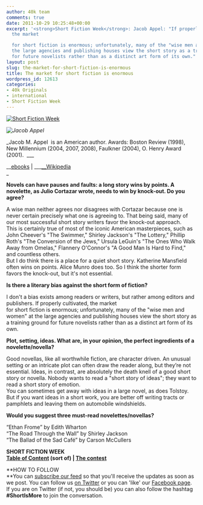 ```yaml
---
author: 40k team
comments: true
date: 2011-10-29 10:25:48+00:00
excerpt: '<strong>Short Fiction Week</strong>: Jacob Appel: "If properly cultivated,
  the market

  for short fiction is enormous; unfortunately, many of the "wise men and women" at
  the large agencies and publishing houses view the short story as a training ground
  for future novelists rather than as a distinct art form of its own."'
layout: post
slug: the-market-for-short-fiction-is-enormous
title: The market for short fiction is enormous
wordpress_id: 12613
categories:
- 40k Originals
- international
- Short Fiction Week
---
```


[![Short Fiction Week](http://www.40kbooks.com/wp-content/uploads/SFWlogolungo.jpg)](http://www.40kbooks.com/?page_id=12346)

_![Jacob Appel](http://www.40kbooks.com/wp-content/uploads/SFW_Appel.jpg)_

_Jacob M. Appel  is an American author. Awards: Boston Review (1998), New Millennium (2004, 2007, 2008), Faulkner (2004), O. Henry Award (2001).  ___

__[ebooks](http://www.40kbooks.com/?p=57) | ___[__Wikipedia](http://en.wikipedia.org/wiki/Jacob_M._Appel)   
_

**Novels can have pauses and faults: a long story wins by points. A novelette, as Julio Cortazar wrote, needs to win by knock-out. Do you agree?**

A wise man neither agrees nor disagrees with Cortazar because one is never certain precisely what one is agreeing to. That being said, many of our most successful short story writers favor the knock-out approach.  
This is certainly true of most of the iconic American masterpieces, such as John Cheever's "The Swimmer," Shirley Jackson's "The Lottery," Phillip Roth's "The Conversion of the Jews," Ursula LeGuin's "The Ones Who Walk Away from Omelas," Flannery O'Connor's "A Good Man Is Hard to Find," and countless others.   
But I do think there is a place for a quiet short story. Katherine Mansfield often wins on points. Alice Munro does too. So I think the shorter form favors the knock-out, but it's not essential.

**Is there a literary bias against the short form of fiction?**

I don't a bias exists among readers or writers, but rather among editors and publishers. If properly cultivated, the market  
for short fiction is enormous; unfortunately, many of the "wise men and women" at the large agencies and publishing houses view the short story as a training ground for future novelists rather than as a distinct art form of its own.

**Plot, setting, ideas. What are, in your opinion, the perfect ingredients of a novelette/novella?**

Good novellas, like all worthwhile fiction, are character driven. An unusual setting or an intricate plot can often draw the reader along, but they’re not essential. Ideas, in contrast, are absolutely the death knell of a good short story or novella. Nobody wants to read a "short story of ideas"; they want to read a short story of emotion.  
You can sometimes get away with ideas in a large novel, as does Tolstoy. But if you want ideas in a short work, you are better off writing tracts or pamphlets and leaving them on automobile windshields.

**Would you suggest three must-read novelettes/novellas?**

“Ethan Frome” by Edith Wharton  
“The Road Through the Wall” by Shirley Jackson  
“The Ballad of the Sad Café” by Carson McCullers

****SHORT FICTION WEEK**[  
Table of Content](http://www.40kbooks.com/?page_id=12346) (sort of) | [The contest](http://www.40kbooks.com/?p=12310)**

**HOW TO FOLLOW  
**You can [subscribe our feed](feed://www.40kbooks.com/?feed=rss2) so that you'll receive the updates as soon as we post. You can follow us [on Twitter](http://twitter.com/#!/40kBooks) or you can 'like' our [Facebook page](http://www.facebook.com/40kbooks).  
If you are on Twitter (if not, you should be) you can also follow the hashtag **#ShortIsMore** to join the conversation.
